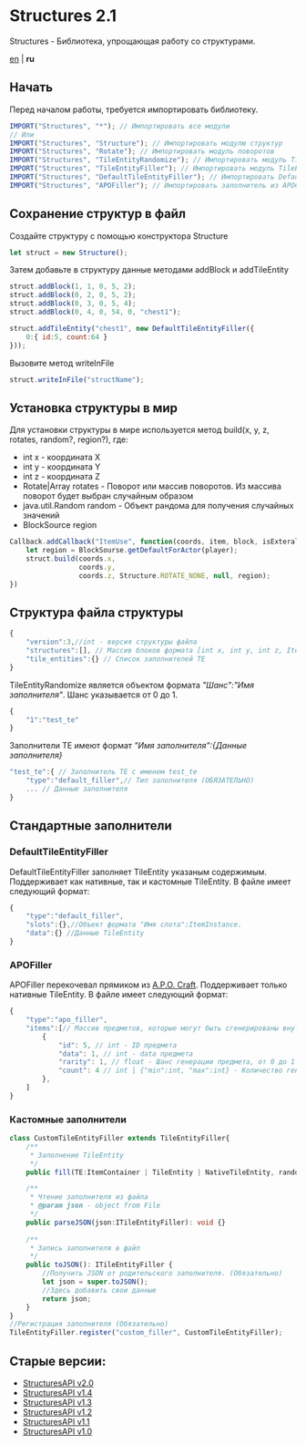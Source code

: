 # Structures 2.1
Structures - Библиотека, упрощающая работу со структурами.

[en](https://github.com/Wolf-Team/Structures/blob/main/README.md) | **ru**

## Начать
Перед началом работы, требуется импортировать библиотеку.
``` js
IMPORT("Structures", "*"); // Импортировать все модули
// Или
IMPORT("Structures", "Structure"); // Импортировать модулю структур
IMPORT("Structures", "Rotate"); // Импортировать модуль поворотов
IMPORT("Structures", "TileEntityRandomize"); // Импортировать модуль TileEntityRandomize
IMPORT("Structures", "TileEntityFiller"); // Импортировать модуль TileEntityFiller
IMPORT("Structures", "DefaultTileEntityFiller"); // Импортировать DefaultTileEntityFiller
IMPORT("Structures", "APOFiller"); // Импортировать заполнитель из APOCraft
```

## Сохранение структур в файл
Создайте структуру с помощью конструктора Structure
```js
let struct = new Structure();
```
Затем добавьте в структуру данные методами addBlock и addTileEntity
```js
struct.addBlock(1, 1, 0, 5, 2);
struct.addBlock(0, 2, 0, 5, 2);
struct.addBlock(0, 3, 0, 5, 4);
struct.addBlock(0, 4, 0, 54, 0, "chest1");

struct.addTileEntity("chest1", new DefaultTileEntityFiller({
    0:{ id:5, count:64 }
}));
```
Вызовите метод writeInFile
```js
struct.writeInFile("structName");
```

## Установка структуры в мир
Для установки структуры в мире используется метод build(x, y, z, rotates, random?, region?), где:
* int x - координата X
* int y - координата Y
* int z - координата Z
* Rotate|Array<Rotate> rotates - Поворот или массив поворотов. Из массива поворот будет выбран случайным образом
* java.util.Random random - Объект рандома для получения случайных значений
* BlockSource region
```js
Callback.addCallback("ItemUse", function(coords, item, block, isExteral, player){
    let region = BlockSourse.getDefaultForActor(player);
    struct.build(coords.x,
                 coords.y,
                 coords.z, Structure.ROTATE_NONE, null, region);
})
```

## Структура файла структуры
```js
{
    "version":3,//int - версия структуры файла
    "structures":[], // Массив блоков формата [int x, int y, int z, ItemInstance item, TileEntityRandomize? radom_te]
    "tile_entities":{} // Список заполнителей TE
}
```

TileEntityRandomize является объектом формата *"Шанс":"Имя заполнителя"*. Шанс указывается от 0 до 1.
```js
{
    "1":"test_te"
}
```

Заполнители TE имеют формат *"Имя заполнителя":{Данные заполнителя}*
```js
"test_te":{ // Заполнитель TE с именем test_te
    "type":"default_filler",// Тип заполнителя (ОБЯЗАТЕЛЬНО)
    ... // Данные заполнителя
}
```

## Стандартные заполнители
### DefaultTileEntityFiller
DefaultTileEntityFiller заполняет TileEntity указаным содержимым. Поддерживает как нативные, так и кастомные TileEntity. В файле имеет следующий формат:
```js
{
    "type":"default_filler",
    "slots":{},//Объект формата "Имя слота":ItemInstance.
    "data":{} //Данные TileEntity
}
```
### APOFiller
APOFiller перекочевал прямиком из [A.P.O. Craft](https://github.com/mineprogramming/APO_craft). Поддерживает только нативные TileEntity. В файле имеет следующий формат:
```js
{
    "type":"apo_filler",
    "items":[// Массив предметов, которые могут быть сгенерированы внутри TileEntity
        {
            "id": 5, // int - ID предмета
            "data": 1, // int - data предмета
            "rarity": 1, // float - Шанс генерации предмета, от 0 до 1
            "count": 4 // int | {"min":int, "max":int} - Количество генерируемого предмета. Если количество задано в виде объекта, то оно генерируется случайным образом.
        },
    ]
}
```
### Кастомные заполнители
```ts
class CustomTileEntityFiller extends TileEntityFiller{
    /**
     * Заполнение TileEntity
     */
    public fill(TE:ItemContainer | TileEntity | NativeTileEntity, random:java.lang.Random): void {}

    /**
     * Чтение заполнителя из файла
     * @param json - object from File
     */
    public parseJSON(json:ITileEntityFiller): void {}
    
    /**
     * Запись заполнителя в файл
     */
    public toJSON(): ITileEntityFiller {
        //Получить JSON от родительского заполнителя. (Обязательно)
        let json = super.toJSON();
        //Здесь добавить свои данные
        return json;
    }
}
//Регистрация заполнителя (Обязательно)
TileEntityFiller.register("custom_filler", CustomTileEntityFiller);
```

## Старые версии:
* [StructuresAPI v2.0](https://github.com/Wolf-Team/Structures/tree/r2.0)
* [StructuresAPI v1.4](https://github.com/Wolf-Team/Libraries/blob/master/StructuresAPI.js)
* [StructuresAPI v1.3](https://github.com/Wolf-Team/Libraries/blob/dcae52f5e030cb0b10ad2f3fee35c74542857890/StructuresAPI.js)
* [StructuresAPI v1.2](https://github.com/Wolf-Team/Libraries/blob/e76e8ba4721eb8b6b42e29bf521578f1cf7b20ee/StructuresAPI.js)
* [StructuresAPI v1.1](https://github.com/Wolf-Team/Libraries/blob/da4e232f4253e7e6efff1f42776ad52546efa7d8/StructuresAPI.js)
* [StructuresAPI v1.0](https://github.com/Wolf-Team/Libraries/blob/37c31935a31605579a6295a65cabd062eaf77adb/StructuresAPI.js)